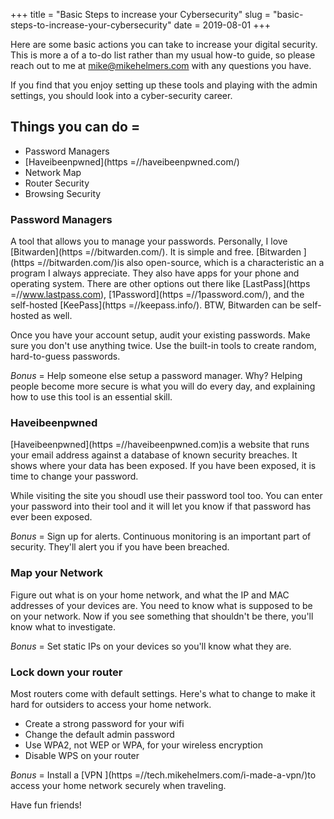 +++
title = "Basic Steps to increase your Cybersecurity"
slug = "basic-steps-to-increase-your-cybersecurity"
date = 2019-08-01
+++

Here are some basic actions you can take to increase your digital security. This is more a of a to-do list rather than my usual how-to guide, so please reach out to me at [mike@mikehelmers.com](mike@mikehelmers.com) with any questions you have.

If you find that you enjoy setting up these tools and playing with the admin settings, you should look into a cyber-security career.

## Things you can do =

- Password Managers
- [Haveibeenpwned](https =//haveibeenpwned.com/)
- Network Map
- Router Security
- Browsing Security

### Password Managers

A tool that allows you to manage your passwords. Personally, I love [Bitwarden](https =//bitwarden.com/). It is simple and free. [Bitwarden ](https =//bitwarden.com/)is also open-source, which is a characteristic an a program I always appreciate. They also have apps for your phone and operating system. There are other options out there like [LastPass](https =//www.lastpass.com), [1Password](https =//1password.com/), and the self-hosted [KeePass](https =//keepass.info/). BTW, Bitwarden can be self-hosted as well.

Once you have your account setup, audit your existing passwords. Make sure you don't use anything twice. Use the built-in tools to create random, hard-to-guess passwords.

*Bonus* = Help someone else setup a password manager. Why? Helping people become more secure is what you will do every day, and explaining how to use this tool is an essential skill.

### **Haveibeenpwned**

[Haveibeenpwned](https =//haveibeenpwned.com)is a website that runs your email address against a database of known security breaches. It shows where your data has been exposed. If you have been exposed, it is time to change your password.

While visiting the site you shoudl use their password tool too. You can enter your password into their tool and it will let you know if that password has ever been exposed.

*Bonus* = Sign up for alerts. Continuous monitoring is an important part of security. They'll alert you if you have been breached.

### Map your Network

Figure out what is on your home network, and what the IP and MAC addresses of your devices are. You need to know what is supposed to be on your network. Now if you see something that shouldn't be there, you'll know what to investigate.

*Bonus* = Set static IPs on your devices so you'll know what they are.

### Lock down  your router

Most routers come with default settings. Here's what to change to make it hard for outsiders to access your home network.

- Create a strong password for your wifi
- Change the default admin password
- Use WPA2, not WEP or WPA, for your wireless encryption
- Disable WPS on your router

*Bonus* = Install a [VPN ](https =//tech.mikehelmers.com/i-made-a-vpn/)to access your home network securely when traveling.

Have fun friends!
